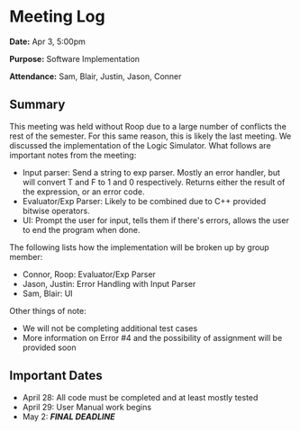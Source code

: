 # Meeting Log
**Date:** Apr 3, 5:00pm

**Purpose:** Software Implementation

**Attendance:** Sam, Blair, Justin, Jason, Conner 

## Summary
This meeting was held without Roop due to a large number of conflicts the rest of the semester. For this same reason, this is likely the last meeting.
We discussed the implementation of the Logic Simulator. What follows are important notes from the meeting:

- Input parser: Send a string to exp parser. Mostly an error handler, but will convert T and F to 1 and 0 respectively. Returns either the result of the expression, or an error code.
- Evaluator/Exp Parser: Likely to be combined due to C++ provided bitwise operators.
- UI: Prompt the user for input, tells them if there's errors, allows the user to end the program when done.

The following lists how the implementation will be broken up by group member:
- Connor, Roop: Evaluator/Exp Parser
- Jason, Justin: Error Handling with Input Parser
- Sam, Blair: UI

Other things of note:
- We will not be completing additional test cases
- More information on Error #4 and the possibility of assignment will be provided soon

## Important Dates
- April 28: All code must be completed and at least mostly tested
- April 29: User Manual work begins
- May 2: ***FINAL DEADLINE***

